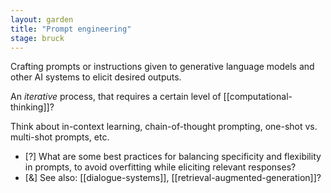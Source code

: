 ```yaml
---  
layout: garden
title: "Prompt engineering"
stage: bruck
---
```


Crafting prompts or instructions given to generative language models and other AI systems to elicit desired outputs.

An _iterative_ process, that requires a certain level of [[computational-thinking]]?

Think about in-context learning, chain-of-thought prompting, one-shot vs. multi-shot prompts, etc.

- [?] What are some best practices for balancing specificity and flexibility in prompts, to avoid overfitting while eliciting relevant responses?
- [&] See also: [[dialogue-systems]], [[retrieval-augmented-generation]]?